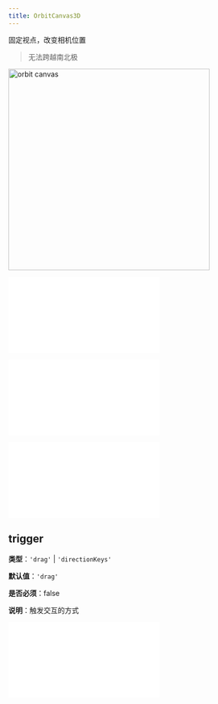 ```yaml
---
title: OrbitCanvas3D
---
```


固定视点，改变相机位置

> 无法跨越南北极

<img alt="orbit canvas" src="https://mdn.alipayobjects.com/huamei_qa8qxu/afts/img/A*w9UoS5P-0LoAAAAAAAAAAAAADmJ7AQ/original" height='400'/>

<embed src="../../common/BehaviorEventName.zh.md"></embed>

<embed src="../../common/BehaviorSecondaryKey.zh.md"></embed>

<embed src="../../common/BehaviorShouldBegin.zh.md"></embed>

## trigger

**类型**：`'drag'` | `'directionKeys'`

**默认值**：`'drag'`

**是否必须**：false

**说明**：触发交互的方式

<embed src="../../common/IG6GraphEvent.zh.md"></embed>
